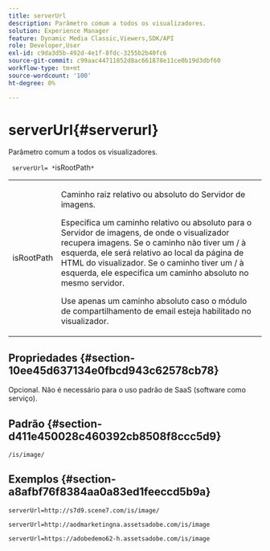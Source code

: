```yaml
---
title: serverUrl
description: Parâmetro comum a todos os visualizadores.
solution: Experience Manager
feature: Dynamic Media Classic,Viewers,SDK/API
role: Developer,User
exl-id: c9da3d5b-492d-4e1f-8fdc-3255b2b40fc6
source-git-commit: c99aac44711852d8ac661878e11ce0b19d3dbf60
workflow-type: tm+mt
source-wordcount: '100'
ht-degree: 0%

---
```


# serverUrl{#serverurl}

Parâmetro comum a todos os visualizadores.

` serverUrl= *`isRootPath`*`

<table id="table_9B98C97485DD4DEB8A6ECBCE8DF6B886"> 
 <tbody> 
  <tr> 
   <td colname="col1"> <p> <span class="codeph"> <span class="varname"> isRootPath</span> </span> </p> </td> 
   <td colname="col2"> <p>Caminho raiz relativo ou absoluto do Servidor de imagens. </p> <p> Especifica um caminho relativo ou absoluto para o Servidor de imagens, de onde o visualizador recupera imagens. Se o caminho não tiver um <span class="filepath"> /</span> à esquerda, ele será relativo ao local da página de HTML do visualizador. Se o caminho tiver um <span class="filepath"> /</span> à esquerda, ele especifica um caminho absoluto no mesmo servidor. </p> <p> Use apenas um caminho absoluto caso o módulo de compartilhamento de email esteja habilitado no visualizador. </p> </td> 
  </tr> 
 </tbody> 
</table>

## Propriedades {#section-10ee45d637134e0fbcd943c62578cb78}

Opcional. Não é necessário para o uso padrão de SaaS (software como serviço).

## Padrão {#section-d411e450028c460392cb8508f8ccc5d9}

`/is/image/`

## Exemplos {#section-a8afbf76f8384aa0a83ed1feeccd5b9a}

```
serverUrl=http://s7d9.scene7.com/is/image/
```

```
serverUrl=http://aodmarketingna.assetsadobe.com/is/image
```

```
serverUrl=https://adobedemo62-h.assetsadobe.com/is/image
```
